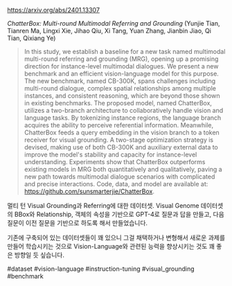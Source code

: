 https://arxiv.org/abs/2401.13307

*ChatterBox: Multi-round Multimodal Referring and Grounding* (Yunjie Tian, Tianren Ma, Lingxi Xie, Jihao Qiu, Xi Tang, Yuan Zhang, Jianbin Jiao, Qi Tian, Qixiang Ye)

> In this study, we establish a baseline for a new task named multimodal multi-round referring and grounding (MRG), opening up a promising direction for instance-level multimodal dialogues. We present a new benchmark and an efficient vision-language model for this purpose. The new benchmark, named CB-300K, spans challenges including multi-round dialogue, complex spatial relationships among multiple instances, and consistent reasoning, which are beyond those shown in existing benchmarks. The proposed model, named ChatterBox, utilizes a two-branch architecture to collaboratively handle vision and language tasks. By tokenizing instance regions, the language branch acquires the ability to perceive referential information. Meanwhile, ChatterBox feeds a query embedding in the vision branch to a token receiver for visual grounding. A two-stage optimization strategy is devised, making use of both CB-300K and auxiliary external data to improve the model's stability and capacity for instance-level understanding. Experiments show that ChatterBox outperforms existing models in MRG both quantitatively and qualitatively, paving a new path towards multimodal dialogue scenarios with complicated and precise interactions. Code, data, and model are available at: https://github.com/sunsmarterjie/ChatterBox.

멀티 턴 Visual Grounding과 Referring에 대한 데이터셋. Visual Genome 데이터셋의 BBox와 Relationship, 객체의 속성을 기반으로 GPT-4로 질문과 답을 만들고, 다음 질문이 이전 질문을 기반으로 하도록 해서 만들었습니다.

기존에 구축되어 있는 데이터셋들이 꽤 있으니 그걸 채택하거나 변형해서 새로운 과제를 만들어 학습시키는 것으로 Vision-Language와 관련된 능력을 향상시키는 것도 꽤 좋은 방향일 듯 싶습니다.

#dataset #vision-language #instruction-tuning #visual_grounding #benchmark 
